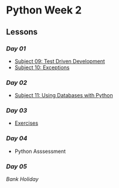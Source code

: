 # Python Week 2

## Lessons

### *Day 01*
- [Subject 09: Test Driven Development](s09-tdd)
- [Subject 10: Exceptions](s10-exceptions)

### *Day 02*
- [Subject 11: Using Databases with Python](s11-databases)

### *Day 03*
- [Exercises](tasks)

### *Day 04*
- Python Asssessment

### *Day 05*
 *Bank Holiday*

